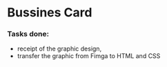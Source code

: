 # Bussines Card #

### Tasks done:
- receipt of the graphic design,
- transfer the graphic from Fimga to HTML and CSS
